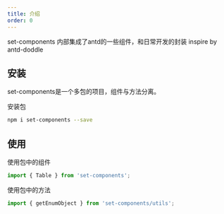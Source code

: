 ```yaml
---
title: 介绍
order: 0
---
```


set-components 内部集成了antd的一些组件，和日常开发的封装 inspire by antd-doddle

## 安装

set-components是一个多包的项目，组件与方法分离。

安装包
```sh
npm i set-components --save
```

## 使用  

使用包中的组件  
```javascript
import { Table } from 'set-components';
```

使用包中的方法 
```javascript
import { getEnumObject } from 'set-components/utils';
```
